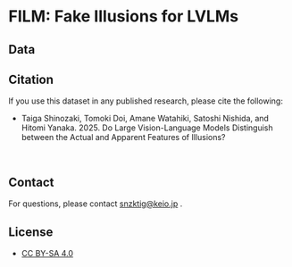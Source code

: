 # FILM: Fake Illusions for LVLMs

## Data


## Citation
If you use this dataset in any published research, please cite the following:
- Taiga Shinozaki, Tomoki Doi, Amane Watahiki, Satoshi Nishida, and Hitomi Yanaka. 2025. Do Large Vision-Language Models Distinguish between the Actual and Apparent Features of Illusions? 
<pre>

</pre>

## Contact
For questions, please contact snzktig@keio.jp .
## License
- [CC BY-SA 4.0](https://creativecommons.org/licenses/by-sa/4.0/)